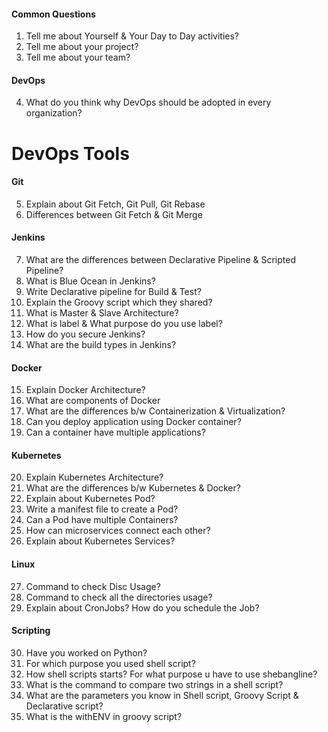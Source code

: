 #### Common Questions

1. Tell me about Yourself & Your Day to Day activities?
2. Tell me about your project?
3. Tell me about your team?

#### DevOps 
4. What do you think why DevOps should be adopted in every organization?

# DevOps Tools 

#### Git 
5. Explain about Git Fetch, Git Pull, Git Rebase 
6. Differences between Git Fetch & Git Merge


#### Jenkins 
7. What are the differences between Declarative Pipeline & Scripted Pipeline?
8. What is Blue Ocean in Jenkins?
9. Write Declarative pipeline for Build & Test?
10. Explain the Groovy script which they shared?
11. What is Master & Slave Architecture?
12. What is label & What purpose do you use label?
13. How do you secure Jenkins?
14. What are the build types in Jenkins?


#### Docker 

15. Explain Docker Architecture?
16. What are components of Docker
17. What are the differences b/w Containerization & Virtualization?
18. Can you deploy application using Docker container?
19. Can a container have multiple applications?


#### Kubernetes

20. Explain Kubernetes Architecture?
21. What are the differences b/w Kubernetes & Docker?
22. Explain about Kubernetes Pod? 
23. Write a manifest file to create a Pod?
24. Can a Pod have multiple Containers?
25. How can microservices connect each other?
26. Explain about Kubernetes Services?


#### Linux

27. Command to check Disc Usage?
28. Command to check all the directories usage?
29. Explain about CronJobs? How do you schedule the Job?

#### Scripting 

30. Have you worked on Python?
31. For which purpose you used shell script?
32. How shell scripts starts? For what purpose u have to use shebangline?
33. What is the command to compare two strings in a shell script?
34. What are the parameters you know in Shell script, Groovy Script & Declarative script?
35. What is the withENV in groovy script?
